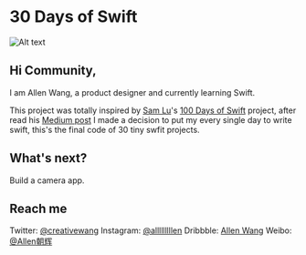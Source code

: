 # 30 Days of Swift
![Alt text](https://github.com/allenwong/30DaysofSwift/blob/master/github%20cover.png)

## Hi Community, ##

I am Allen Wang, a product designer and currently learning Swift.

This project was totally inspired by [Sam Lu](https://twitter.com/samvlu)'s [100 Days of Swift](http://samvlu.com/index.html) project, after read his [Medium post](https://medium.com/@samvlu/100-days-of-swift-736d45a19b63#.ayz5vx6mc) I made a decision to put my every single day to write swift, this's the final code of 30 tiny swfit projects.

## What's next? ##

Build a camera app.

## Reach me ##

Twitter: [@creativewang](https://twitter.com/creativewang)
Instagram: [@alllllllllen](https://www.instagram.com/allllllllllen/)
Dribbble: [Allen Wang](https://dribbble.com/openallen)
Weibo: [@Allen朝辉](http://weibo.com/wangchaohui)
